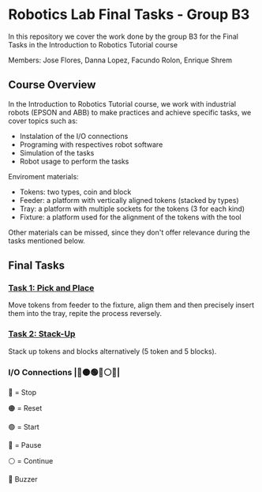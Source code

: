 # Robotics Lab Final Tasks - Group B3
In this repository we cover the work done by the group B3 for the Final Tasks in the Introduction to Robotics Tutorial course

Members: Jose Flores, Danna Lopez, Facundo Rolon, Enrique Shrem

## Course Overview
In the Introduction to Robotics Tutorial course, we work with industrial robots (EPSON and ABB) to make practices and achieve specific tasks, we cover topics such as:
- Instalation of the I/O connections
- Programing with respectives robot software
- Simulation of the tasks
- Robot usage to perform the tasks

Enviroment materials:
- Tokens: two types, coin and block
- Feeder: a platform with vertically aligned tokens (stacked by types)
- Tray: a platform with multiple sockets for the tokens (3 for each kind)
- Fixture: a platform used for the alignment of the tokens with the tool

Other materials can be missed, since they don't offer relevance during the tasks mentioned below.

## Final Tasks
### [Task 1: Pick and Place](Task%201%3A%20Pick%20and%20Place.md)
Move tokens from feeder to the fixture, align them and then precisely insert them into the tray, repite the process reversely.

### [Task 2: Stack-Up](Task%202%3A%20Stack-Up.md)
Stack up tokens and blocks alternatively (5 token and 5 blocks).

### I/O Connections |🔴🟠🟢🔵⚪🚨|
🔴 = Stop

🟠 = Reset

🟢 = Start

🔵 = Pause

⚪ = Continue

🚨 Buzzer



